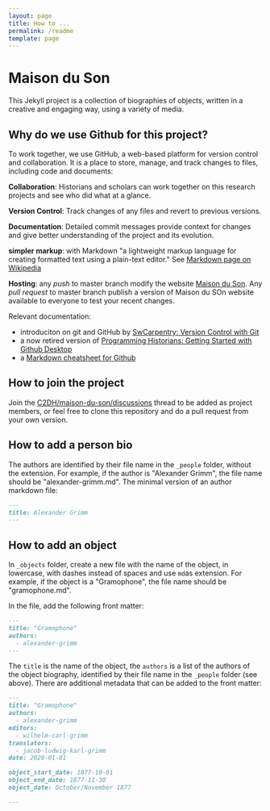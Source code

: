 ```yaml
---
layout: page
title: How to ...
permalink: /readme
template: page
---
```


# Maison du Son

<!-- more -->

This Jekyll project is a collection of biographies of objects, written in a creative and engaging way, using a variety of media.


## Why do we use Github for this project?

To work together, we use GitHub, a web-based platform for version control and collaboration. It is a place to store, manage, and track changes to files, including code and documents:

**Collaboration**: Historians and scholars can work together on this research projects and see who did what at a glance.

**Version Control**: Track changes of any files and revert to previous versions.

**Documentation**: Detailed commit messages provide context for changes and give better understanding of the project and its evolution.

**simpler markup**: with Markdown "a lightweight markup language for creating formatted text using a plain-text editor." See [Markdown page on Wikipedia](https://en.wikipedia.org/wiki/Markdown)

**Hosting**: any _push_ to master branch modify the website [Maison du Son](https://maison-du-son.netlify.app). Any _pull request_ to master branch publish a version of Maison du SOn website available to everyone to test your recent changes.

Relevant documentation:
- introduciton on git and GitHub by [SwCarpentry: Version Control with Git](https://swcarpentry.github.io/git-novice/) 
- a now retired version of [Programming Historians: Getting Started with Github Desktop](https://programminghistorian.org/en/lessons/retired/getting-started-with-github-desktop)
- a [Markdown cheatsheet for Github](https://docs.github.com/en/get-started/writing-on-github/getting-started-with-writing-and-formatting-on-github/basic-writing-and-formatting-syntax)

## How to join the project
Join the [C2DH/maison-du-son/discussions](https://github.com/C2DH/maison-du-son/discussions) thread to be added as project members, or feel free to clone this repository and do a pull request from your own version.

## How to add a person bio
The authors are identified by their file name in the `_people` folder, without the extension. For example, if the author is "Alexander Grimm", the file name should be "alexander-grimm.md".
The minimal version of an author markdown file:

```md
---
title: Alexander Grimm
---
```


## How to add an object
In `_objects` folder, create a new file with the name of the object, in lowercase, with dashes instead of spaces and use `md`as extension. For example, if the object is a "Gramophone", the file name should be "gramophone.md".

In the file, add the following front matter:

```md
---
title: "Gramophone"
authors:
  - alexander-grimm
---
```

The `title` is the name of the object, the `authors` is a list of the authors of the object biography, identified by their file name in the `_people` folder (see above).
There are additional metadata that can be added to the front matter:

```md
---
title: "Gramophone"
authors:
  - alexander-grimm
editors:
  - wilhelm-carl-grimm
translators:
  - jacob-ludwig-karl-grimm
date: 2020-01-01

object_start_date: 1877-10-01
object_end_date: 1877-11-30
object_date: October/November 1877

---
```


